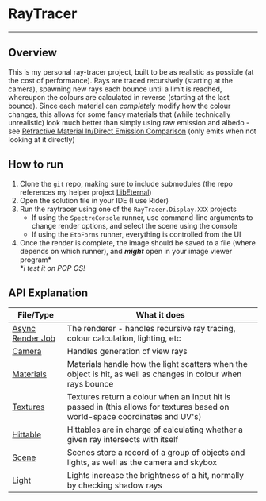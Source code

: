 # RayTracer

---

## Overview

This is my personal ray-tracer project, built to be as realistic as possible (at the cost of performance). Rays are traced recursively (starting at
the camera), spawning new rays each bounce until a limit is reached, whereupon the colours are calculated in reverse (starting at the last bounce).
Since each material can *completely* modify how the colour changes, this allows for some fancy materials that (while technically unrealistic) look
much better than simply using raw emission and albedo -
see [Refractive Material In/Direct Emission Comparison](Renders/Refractive%20Material%20Indirect%20Emission%20Comparison) (only emits when not looking
at it directly)

## How to run

1. Clone the `git` repo, making sure to include submodules (the repo references my helper
   project [LibEternal](LibEternal/LibEternal.Core/LibEternal.Core.csproj))
2. Open the solution file in your IDE (I use Rider)
3. Run the raytracer using one of the `RayTracer.Display.XXX` projects
    * If using the `SpectreConsole` runner, use command-line arguments to change render options, and select the scene using the console
    * If using the `EtoForms` runner, everything is controlled from the UI
4. Once the render is complete, the image should be saved to a file (where depends on which runner), and ***might*** open in your image viewer
   program\*  
   \**i test it on POP OS!*

## API Explanation

| File/Type                                                 | What it does                                                                                                                 |
|-----------------------------------------------------------|------------------------------------------------------------------------------------------------------------------------------|
| [Async Render Job](RayTracer.Core/Core/AsyncRenderJob.cs) | The renderer - handles recursive ray tracing, colour calculation, lighting, etc                                              | 
| [Camera](RayTracer.Core/Core/Camera.cs)                   | Handles generation of view rays                                                                                              |
| [Materials](RayTracer.Core/Materials)                     | Materials handle how the light scatters when the object is hit, as well as changes in colour when rays bounce                |
| [Textures](RayTracer.Core/Textures)                       | Textures return a colour when an input hit is passed in (this allows for textures based on world-space coordinates and UV's) |
| [Hittable](RayTracer.Core/Hittables)                      | Hittables are in charge of calculating whether a given ray intersects with itself                                            |
| [Scene](RayTracer.Core/Core/Scene.cs)                     | Scenes store a record of a group of objects and lights, as well as the camera and skybox                                     |
| [Light](RayTracer.Core/Environment/Light.cs)              | Lights increase the brightness of a hit, normally by checking shadow rays                                                    |